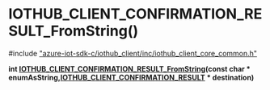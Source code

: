 # IOTHUB_CLIENT_CONFIRMATION_RESULT_FromString()

\#include ["azure-iot-sdk-c/iothub_client/inc/iothub_client_core_common.h"](../iot-c-ref-iothub-client-core-common-h.md)  

**int [IOTHUB_CLIENT_CONFIRMATION_RESULT_FromString](#iothub__client__core__common_8h_1ac064333860b570a65a10509cd5ee573c)(const char * enumAsString,[IOTHUB_CLIENT_CONFIRMATION_RESULT](#iothub__client__core__common_8h_1aa0c6495a861b8b9043f32e54a4c580e0) * destination)**

